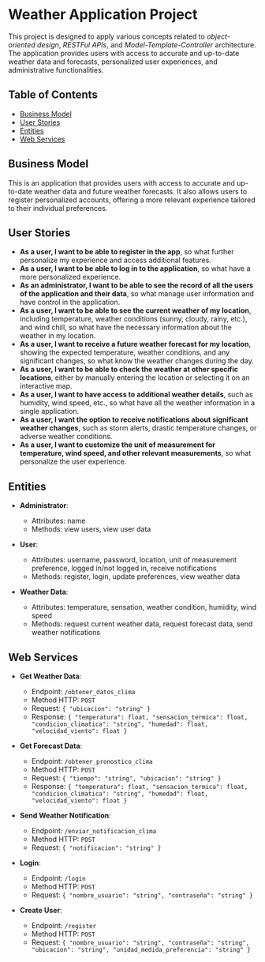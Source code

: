 # Weather Application Project

This project is designed to apply various concepts related to _object-oriented design_, _RESTFul APIs_, and _Model-Template-Controller_ architecture. The application provides users with access to accurate and up-to-date weather data and forecasts, personalized user experiences, and administrative functionalities.

## Table of Contents

- [Business Model](#business-model)
- [User Stories](#user-stories)
- [Entities](#entities)
- [Web Services](#web-services)

## Business Model

This is an application that provides users with access to accurate and up-to-date weather data and future weather forecasts. It also allows users to register personalized accounts, offering a more relevant experience tailored to their individual preferences.

## User Stories

- **As a user, I want to be able to register in the app**, so what further personalize my experience and access additional features.
- **As a user, I want to be able to log in to the application**, so what have a more personalized experience.
- **As an administrator, I want to be able to see the record of all the users of the application and their data**, so what manage user information and have control in the application.
- **As a user, I want to be able to see the current weather of my location**, including temperature, weather conditions (sunny, cloudy, rainy, etc.), and wind chill, so what have the necessary information about the weather in my location.
- **As a user, I want to receive a future weather forecast for my location**, showing the expected temperature, weather conditions, and any significant changes, so what know the weather changes during the day.
- **As a user, I want to be able to check the weather at other specific locations**, either by manually entering the location or selecting it on an interactive map.
- **As a user, I want to have access to additional weather details**, such as humidity, wind speed, etc., so what have all the weather information in a single application.
- **As a user, I want the option to receive notifications about significant weather changes**, such as storm alerts, drastic temperature changes, or adverse weather conditions.
- **As a user, I want to customize the unit of measurement for temperature, wind speed, and other relevant measurements**, so what personalize the user experience.

## Entities

- **Administrator**: 
  - Attributes: name
  - Methods: view users, view user data

- **User**: 
  - Attributes: username, password, location, unit of measurement preference, logged in/not logged in, receive notifications
  - Methods: register, login, update preferences, view weather data

- **Weather Data**: 
  - Attributes: temperature, sensation, weather condition, humidity, wind speed
  - Methods: request current weather data, request forecast data, send weather notifications

## Web Services

- **Get Weather Data**:
  - Endpoint: `/obtener_datos_clima`
  - Method HTTP: `POST`
  - Request: `{ "ubicacion": "string" }`
  - Response: `{ "temperatura": float, "sensacion_termica": float, "condicion_climatica": "string", "humedad": float, "velocidad_viento": float }`

- **Get Forecast Data**:
  - Endpoint: `/obtener_pronostico_clima`
  - Method HTTP: `POST`
  - Request: `{ "tiempo": "string", "ubicacion": "string" }`
  - Response: `{ "temperatura": float, "sensacion_termica": float, "condicion_climatica": "string", "humedad": float, "velocidad_viento": float }`

- **Send Weather Notification**:
  - Endpoint: `/enviar_notificacion_clima`
  - Method HTTP: `POST`
  - Request: `{ "notificacion": "string" }`

- **Login**:
  - Endpoint: `/login`
  - Method HTTP: `POST`
  - Request: `{ "nombre_usuario": "string", "contraseña": "string" }`

- **Create User**:
  - Endpoint: `/register`
  - Method HTTP: `POST`
  - Request: `{ "nombre_usuario": "string", "contraseña": "string", "ubicacion": "string", "unidad_medida_preferencia": "string" }`